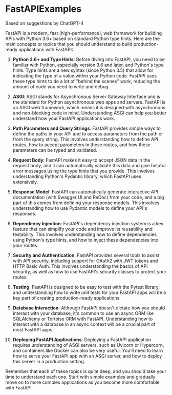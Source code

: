 # FastAPIExamples

Based on suggestions by ChatGPT-4

FastAPI is a modern, fast (high-performance), web framework for building APIs with Python 3.6+ based on standard Python type hints. Here are the main concepts or topics that you should understand to build production-ready applications with FastAPI:

1. **Python 3.6+ and Type Hints**: Before diving into FastAPI, you need to be familiar with Python, especially version 3.6 and later, and Python's type hints. Type hints are a new syntax (since Python 3.5) that allow for indicating the type of a value within your Python code. FastAPI uses these type hints to do a lot of "behind the scenes" work, reducing the amount of code you need to write and debug.

2. **ASGI**: ASGI stands for Asynchronous Server Gateway Interface and is the standard for Python asynchronous web apps and servers. FastAPI is an ASGI web framework, which means it is designed with asynchronous and non-blocking code in mind. Understanding ASGI can help you better understand how your FastAPI applications work.

3. **Path Parameters and Query Strings**: FastAPI provides simple ways to define the paths in your API and to access parameters from the path or from the query string. This involves understanding how to define API routes, how to accept parameters in these routes, and how these parameters can be typed and validated.

4. **Request Body**: FastAPI makes it easy to accept JSON data in the request body, and it can automatically validate this data and give helpful error messages using the type hints that you provide. This involves understanding Python's Pydantic library, which FastAPI uses extensively.

5. **Response Model**: FastAPI can automatically generate interactive API documentation (with Swagger UI and ReDoc) from your code, and a big part of this comes from defining your response models. This involves understanding how to use Pydantic models to define your API's responses.

6. **Dependency Injection**: FastAPI's dependency injection system is a key feature that can simplify your code and improve its reusability and testability. This involves understanding how to define dependencies using Python's type hints, and how to inject these dependencies into your routes.

7. **Security and Authentication**: FastAPI provides several tools to assist with API security, including support for OAuth2 with JWT tokens and HTTP Basic Auth. This involves understanding the basics of API security, as well as how to use FastAPI's security classes to protect your routes.

8. **Testing**: FastAPI is designed to be easy to test with the Pytest library, and understanding how to write unit tests for your FastAPI apps will be a key part of creating production-ready applications.

9. **Database Interaction**: Although FastAPI doesn't dictate how you should interact with your database, it's common to use an async ORM like SQLAlchemy or Tortoise ORM with FastAPI. Understanding how to interact with a database in an async context will be a crucial part of most FastAPI apps.

10. **Deploying FastAPI Applications**: Deploying a FastAPI application requires understanding of ASGI servers, such as Uvicorn or Hypercorn, and containers like Docker can also be very useful. You'll need to learn how to serve your FastAPI app with an ASGI server, and how to deploy this server in a production setting.

Remember that each of these topics is quite deep, and you should take your time to understand each one. Start with simple examples and gradually move on to more complex applications as you become more comfortable with FastAPI.
